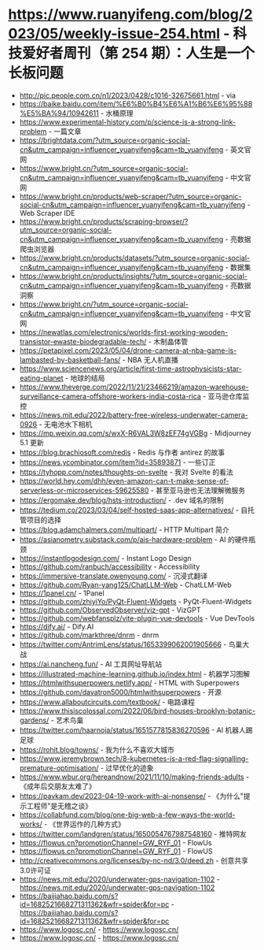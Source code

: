 # https://www.ruanyifeng.com/blog/2023/05/weekly-issue-254.html - 科技爱好者周刊（第 254 期）：人生是一个长板问题

- http://pic.people.com.cn/n1/2023/0428/c1016-32675661.html - via
- https://baike.baidu.com/item/%E6%B0%B4%E6%A1%B6%E6%95%88%E5%BA%94/10942611 - 水桶原理
- https://www.experimental-history.com/p/science-is-a-strong-link-problem - 一篇文章
- https://brightdata.com/?utm_source=organic-social-cn&utm_campaign=influencer_yuanyifeng&cam=tb_yuanyifeng - 英文官网
- https://www.bright.cn/?utm_source=organic-social-cn&utm_campaign=influencer_yuanyifeng&cam=tb_yuanyifeng - 中文官网
- https://www.bright.cn/products/web-scraper/?utm_source=organic-social-cn&utm_campaign=influencer_yuanyifeng&cam=tb_yuanyifeng - Web Scraper IDE
- https://www.bright.cn/products/scraping-browser/?utm_source=organic-social-cn&utm_campaign=influencer_yuanyifeng&cam=tb_yuanyifeng - 亮数据爬虫浏览器
- https://www.bright.cn/products/datasets/?utm_source=organic-social-cn&utm_campaign=influencer_yuanyifeng&cam=tb_yuanyifeng - 数据集
- https://www.bright.cn/products/insights/?utm_source=organic-social-cn&utm_campaign=influencer_yuanyifeng&cam=tb_yuanyifeng - 亮数据洞察
- https://www.bright.cn/?utm_source=organic-social-cn&utm_campaign=influencer_yuanyifeng&cam=tb_yuanyifeng - 中文官网
- https://newatlas.com/electronics/worlds-first-working-wooden-transistor-ewaste-biodegradable-tech/ - 木制晶体管
- https://petapixel.com/2023/05/04/drone-camera-at-nba-game-is-lambasted-by-basketball-fans/ - NBA 无人机直播
- https://www.sciencenews.org/article/first-time-astrophysicists-star-eating-planet - 地球的结局
- https://www.theverge.com/2022/11/21/23466219/amazon-warehouse-surveillance-camera-offshore-workers-india-costa-rica - 亚马逊仓库监控
- https://news.mit.edu/2022/battery-free-wireless-underwater-camera-0926 - 无电池水下相机
- https://mp.weixin.qq.com/s/wxX-R6VAL3W8zEF74gVGBg - Midjourney 5.1 更新
- https://blog.brachiosoft.com/redis - Redis 与作者 antirez 的故事
- https://news.ycombinator.com/item?id=35893871 - 一些订正
- https://tyhopp.com/notes/thoughts-on-svelte - 我对 Svelte 的看法
- https://world.hey.com/dhh/even-amazon-can-t-make-sense-of-serverless-or-microservices-59625580 - 甚至亚马逊也无法理解微服务
- https://ergomake.dev/blog/hsts-introduction/ - .dev 域名的限制
- https://tedium.co/2023/03/04/self-hosted-saas-app-alternatives/ - 自托管项目的选择
- https://blog.adamchalmers.com/multipart/ - HTTP Multipart 简介
- https://asianometry.substack.com/p/ais-hardware-problem - AI 的硬件瓶颈
- https://instantlogodesign.com/ - Instant Logo Design
- https://github.com/ranbuch/accessibility - Accessibility
- https://immersive-translate.owenyoung.com/ - 沉浸式翻译
- https://github.com/Ryan-yang125/ChatLLM-Web - ChatLLM-Web
- https://1panel.cn/ - 1Panel
- https://github.com/zhiyiYo/PyQt-Fluent-Widgets - PyQt-Fluent-Widgets
- https://github.com/ObservedObserver/viz-gpt - VizGPT
- https://github.com/webfansplz/vite-plugin-vue-devtools - Vue DevTools
- https://dify.ai/ - Dify.AI
- https://github.com/markthree/dnrm - dnrm
- https://twitter.com/AntrimLens/status/1653399062001905666 - 鸟巢大战
- https://ai.nancheng.fun/ - AI 工具网址导航站
- https://illustrated-machine-learning.github.io/index.html - 机器学习图解
- https://htmlwithsuperpowers.netlify.app/ - HTML with Superpowers
- https://github.com/davatron5000/htmlwithsuperpowers - 开源
- https://www.allaboutcircuits.com/textbook/ - 电路课程
- https://www.thisiscolossal.com/2022/06/bird-houses-brooklyn-botanic-gardens/ - 艺术鸟巢
- https://twitter.com/haarnoja/status/1651577815836270596 - AI 机器人踢足球
- https://rohit.blog/towns/ - 我为什么不喜欢大城市
- https://www.jeremybrown.tech/8-kubernetes-is-a-red-flag-signalling-premature-optimisation/ - 过早优化的迹象
- https://www.wbur.org/hereandnow/2021/11/10/making-friends-adults - 《成年后交朋友太难了》
- https://pavkam.dev/2023-04-19-work-with-ai-nonsense/ - 《为什么"提示工程师"是无稽之谈》
- https://collabfund.com/blog/one-big-web-a-few-ways-the-world-works/ - 《世界运作的几种方式》
- https://twitter.com/landgren/status/1650054767987548160 - 推特网友
- https://flowus.cn?promotionChannel=GW_RYF_01 - FlowUs
- https://flowus.cn?promotionChannel=GW_RYF_01 - FlowUS
- http://creativecommons.org/licenses/by-nc-nd/3.0/deed.zh - 创意共享3.0许可证
- https://news.mit.edu/2020/underwater-gps-navigation-1102 - https://news.mit.edu/2020/underwater-gps-navigation-1102
- https://baijiahao.baidu.com/s?id=1682521668271311362&wfr=spider&for=pc - https://baijiahao.baidu.com/s?id=1682521668271311362&wfr=spider&for=pc
- https://www.logosc.cn/ - https://www.logosc.cn/
- https://www.logosc.cn/ - https://www.logosc.cn/